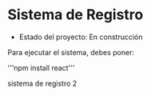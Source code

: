 <h1> Sistema de Registro</h1>

- Estado del proyecto: En construcción

Para ejecutar el sistema, debes poner:

'''npm install react'''

sistema de registro 2
